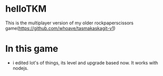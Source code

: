 # helloTKM
This is the multiplayer version of my older rockpaperscissors game(https://github.com/whoave/tasmakaskagit-v1)
# In this game
- i edited lot's of things, its level and upgrade based now.
It works with nodejs.
